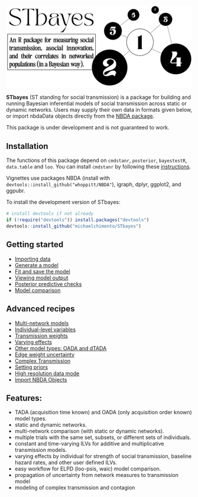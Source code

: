 
![banner](man/figures/stbayes_banner2.png)
<!-- badges: start -->
<!-- badges: end -->

**STbayes** (ST standing for social transmission) is a package for building and running Bayesian inferential models of social transmission across static or dynamic networks. Users may supply their own data in formats given below, or import nbdaData objects directly from the [NBDA package](https://github.com/whoppitt/NBDA).
   
This package is under development and is not guaranteed to work.

## Installation<a name="Installation"></a>

The functions of this package depend on ```cmdstanr```, ```posterior```, ```bayestestR```, ```data.table``` and ```loo```. You can install ```cmdstanr``` by following these [instructions](https://mc-stan.org/cmdstanr/articles/cmdstanr.html).

Vignettes use packages NBDA (install with ```devtools::install_github("whoppitt/NBDA"```), igraph, dplyr, ggplot2, and ggpubr.


To install the development version of STbayes:

``` r
# install devtools if not already
if (!require("devtools")) install.packages("devtools")
devtools::install_github("michaelchimento/STbayes")
```

## Getting started

- [Importing data](https://michaelchimento.github.io/STbayes/articles/getting_started.html#step-1-importing-data)
- [Generate a model](https://michaelchimento.github.io/STbayes/articles/getting_started.html#step-2-generate-a-model)
- [Fit and save the model](https://michaelchimento.github.io/STbayes/articles/getting_started.html#step-3-fit-and-save-the-model)
- [Viewing model output](https://michaelchimento.github.io/STbayes/articles/getting_started.html#step-4-viewing-model-output)
- [Posterior predictive checks](https://michaelchimento.github.io/STbayes/articles/getting_started.html#step-5-posterior-predictive-checks)
- [Model comparison](https://michaelchimento.github.io/STbayes/articles/getting_started.html#step-6-model-comparison)

## Advanced recipes

- [Multi-network models](https://michaelchimento.github.io/STbayes/articles/advanced_recipes.html#multi-network-models)
- [Individual-level variables](https://michaelchimento.github.io/STbayes/articles/advanced_recipes.html#individual-level-variables-ilvs)
- [Transmission weights](https://michaelchimento.github.io/STbayes/articles/advanced_recipes.html#transmission-weights)
- [Varying effects](https://michaelchimento.github.io/STbayes/articles/getting_started.html#varying-effects-by-individual)
- [Other model types: OADA and dTADA](https://michaelchimento.github.io/STbayes/articles/getting_started.html#other-model-types-oada-and-dtada)
- [Edge weight uncertainty](https://michaelchimento.github.io/STbayes/articles/getting_started.html#edge-weight-uncertainty)
- [Complex Transmission](https://michaelchimento.github.io/STbayes/articles/getting_started.html#complex-transmission)
- [Setting priors](https://michaelchimento.github.io/STbayes/articles/advanced_recipes.html#setting-priors)
- [High resolution data mode](https://michaelchimento.github.io/STbayes/articles/advanced_recipes.html#high-resolution-data-mode)
- [Import NBDA Objects](https://michaelchimento.github.io/STbayes/articles/advanced_recipes.html#import-nbda-data-objects)

## Features:

 - TADA (acquisition time known) and OADA (only acquisition order known) model types.
 - static and dynamic networks.
 - multi-network comparison (with static or dynamic networks).
 - multiple trials with the same set, subsets, or different sets of individuals.
 - constant and time-varying ILVs for additive and multiplicative transmission models.
 - varying effects by individual for strength of social transmission, baseline hazard rates, and other user defined ILVs.
 - easy workflow for ELPD (loo-psis, waic) model comparison.
 - propagation of uncertainty from network measures to transmission model
 - modeling of complex transmission and contagion